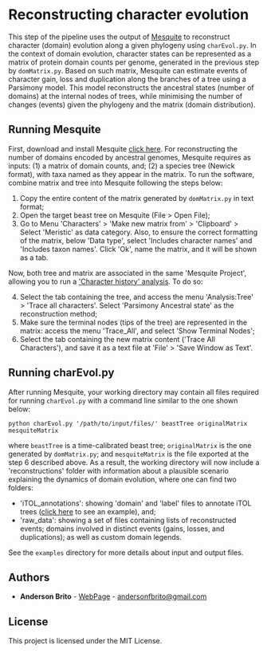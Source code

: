 # Reconstructing character evolution

This step of the pipeline uses the output of [Mesquite](https://www.mesquiteproject.org/) to reconstruct character (domain) evolution along a given phylogeny using `charEvol.py`. In the context of domain evolution, character states can be represented as a matrix of protein domain counts per genome, generated in the previous step by `domMatrix.py`. Based on such matrix, Mesquite can estimate events of character gain, loss and duplication along the branches of a tree using a Parsimony model. This model reconstructs the ancestral states (number of domains) at the internal nodes of trees, while minimising the number of changes (events) given the phylogeny and the matrix (domain distribution).


## Running Mesquite

First, download and install Mesquite [click here](https://www.mesquiteproject.org/Installation.html). For reconstructing the number of domains encoded by ancestral genomes, Mesquite requires as inputs: (1) a matrix of domain counts, and; (2) a species tree (Newick format), with taxa named as they appear in the matrix. To run the software, combine matrix and tree into Mesquite following the steps below:

1. Copy the entire content of the matrix generated by `domMatrix.py` in text format;
2. Open the target beast tree on Mesquite (File > Open File);
3. Go to Menu 'Characters' > 'Make new matrix from' > 'Clipboard' > Select 'Meristic' as data category. Also, to ensure the correct formatting of the matrix, below 'Data type', select 'Includes character names' and 'Includes taxon names'. Click 'Ok', name the matrix, and it will be shown as a tab.

Now, both tree and matrix are associated in the same 'Mesquite Project', allowing you to run a ['Character history' analysis](http://mesquiteproject.org/mesquiteArchives/mesquite2.75/Mesquite_Folder/docs/mesquite/CharacterEvolution/AncestralStates.html). To do so:

4. Select the tab containing the tree, and access the menu 'Analysis:Tree' > 'Trace all characters'. Select 'Parsimony Ancestral state' as the reconstruction method;
5. Make sure the terminal nodes (tips of the tree) are represented in the matrix: access the menu 'Trace_All', and select 'Show Terminal Nodes';
6. Select the tab containing the new matrix content ('Trace All Characters'), and save it as a text file at 'File' > 'Save Window as Text'.

## Running charEvol.py

After running Mesquite, your working directory may contain all files required for running `charEvol.py` with a command line similar to the one shown below:

```
python charEvol.py '/path/to/input/files/' beastTree originalMatrix mesquiteMatrix 
```

where `beastTree` is a time-calibrated beast tree; `originalMatrix` is the one generated by `domMatrix.py`;  and `mesquiteMatrix` is the file exported at the step 6 described above. As a result, the working directory will now include a 'reconstructions' folder with information about a plausible scenario explaining the dynamics of domain evolution, where one can find two folders:
* 'iTOL_annotations': showing 'domain' and 'label' files to annotate iTOL trees ([click here](https://itol.embl.de/tree/13013217350409021551825529#) to see an example), and;
* 'raw_data': showing a set of files containing lists of reconstructed events; domains involved in distinct events (gains, losses, and duplications); as well as custom domain legends.

See the `examples` directory for more details about input and output files.

## Authors

* **Anderson Brito** - [WebPage](https://andersonbrito.github.io/) - andersonfbrito@gmail.com

## License

This project is licensed under the MIT License.

